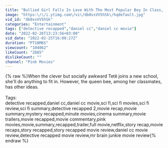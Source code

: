 ```yaml
---
title: "Bullied Girl Falls In Love With The Most Popular Boy In Class, But Things Go Terribly Wrong When..."
image: "https:\/\/i.ytimg.com\/vi\/db0vsVV5hSk\/hqdefault.jpg"
vid_id: "db0vsVV5hSk"
categories: "Entertainment"
tags: ["detective recapped","daniel cc","daniel cc movie"]
date: "2022-02-26T13:23:56+03:00"
vid_date: "2022-02-25T16:00:27Z"
duration: "PT10M6S"
viewcount: "104862"
likeCount: "2885"
dislikeCount: ""
channel: "Pink Movies"
---
```

{% raw %}When the clever but socially awkward Tetê joins a new school, she'll do anything to fit in. However, the queen bee, among her classmates, has other ideas.<br /><br />Tags:<br />detective recapped,daniel cc,daniel cc movie,sci fi,sci fi movies,sci fi review,sci fi summary,detective recapped 2,movie recap,movie summary,mystery recapped,minute movies,cinema summary,movie trailers,movie recapped,movie commentary,pink movies,movie,summary,recapped,trailer,full movie,netflix,story recap,movie recaps,story recapped,story recapped movie review,daniel cc movie review,detective recapped movie review,mr brain junkie movie review{% endraw %}
